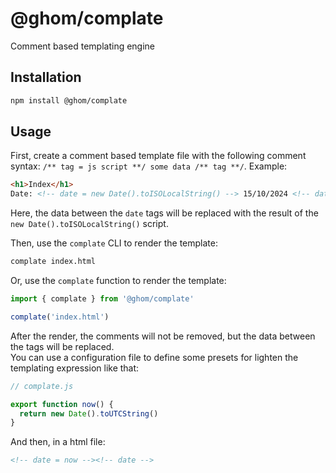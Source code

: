 # @ghom/complate

Comment based templating engine

## Installation

```bash
npm install @ghom/complate
```

## Usage

First, create a comment based template file with the following comment syntax: ``/** tag = js script **/ some data /** tag **/``. Example:

```html
<h1>Index</h1>
Date: <!-- date = new Date().toISOLocalString() --> 15/10/2024 <!-- date -->
```

Here, the data between the ``date`` tags will be replaced with the result of the ``new Date().toISOLocalString()`` script.

Then, use the ``complate`` CLI to render the template:

```bash
complate index.html
```

Or, use the ``complate`` function to render the template:

```js
import { complate } from '@ghom/complate'

complate('index.html')
```

After the render, the comments will not be removed, but the data between the tags will be replaced.  
You can use a configuration file to define some presets for lighten the templating expression like that:  

```js
// complate.js

export function now() {
  return new Date().toUTCString()
}
```

And then, in a html file:

```html
<!-- date = now --><!-- date -->
```